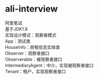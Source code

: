 # ali-interview
阿里笔试  
基于JDK1.8  
实现设计模式：观察者模式  
App：测试类  
HouseInfo：房租信息实体类  
Observer：观察者接口  
Observerable：被观察者接口  
IntermediaryAgent：中介，实现被观察者接口  
Tenant：租户，实现观察者接口  
